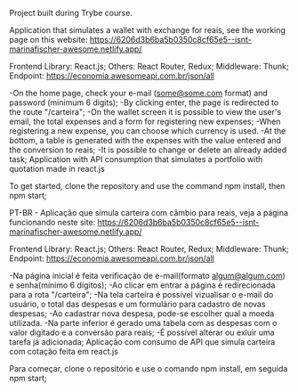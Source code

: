Project built during Trybe course.

Application that simulates a wallet with exchange for reais, see the working page on this website:
https://6206d3b6ba5b0350c8cf65e5--isnt-marinafischer-awesome.netlify.app/

Frontend Library: React.js;
Others: React Router, Redux;
Middleware: Thunk;
Endpoint: https://economia.awesomeapi.com.br/json/all

-On the home page, check your e-mail (some@some.com format) and password (minimum 6 digits);
-By clicking enter, the page is redirected to the route "/carteira";
-On the wallet screen it is possible to view the user's email, the total expenses and a form for registering new expenses;
-When registering a new expense, you can choose which currency is used.
-At the bottom, a table is generated with the expenses with the value entered and the conversion to reais;
-It is possible to change or delete an already added task; Application with API consumption that simulates a portfolio with quotation made in react.js

To get started, clone the repository and use the command npm install, then npm start;



PT-BR - Aplicação que simula carteira com câmbio para reais, veja a página funcionando neste site:
https://6206d3b6ba5b0350c8cf65e5--isnt-marinafischer-awesome.netlify.app/

Frontend Library: React.js;
Others: React Router, Redux;
Middleware: Thunk;
Endpoint: https://economia.awesomeapi.com.br/json/all

-Na página inicial é feita verificação de e-mail(formato algum@algum.com) e senha(mínimo 6 dígitos);
-Ao clicar em entrar a página é redirecionada para a rota "/carteira";
-Na tela carteira é possível vizualisar o e-mail do usuário, o total das despesas e um formulário para cadastro de novas despesas;
-Ao cadastrar nova despesa, pode-se escolher qual a moeda utilizada.
-Na parte inferior é gerado uma tabela com as despesas com o valor digitado e a conversão para reais;
-É possível alterar ou exluir uma tarefa já adicionada; Aplicação com consumo de API que simula carteira com cotação feita em react.js

Para começar, clone o repositório e use o comando npm install, em seguida npm start;
